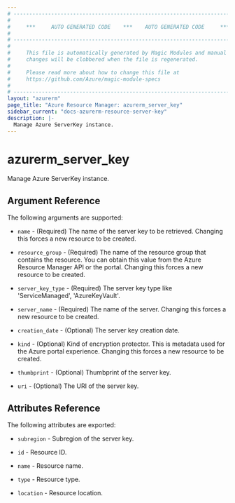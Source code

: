 ```yaml
---
# ----------------------------------------------------------------------------
#
#     ***     AUTO GENERATED CODE    ***    AUTO GENERATED CODE     ***
#
# ----------------------------------------------------------------------------
#
#     This file is automatically generated by Magic Modules and manual
#     changes will be clobbered when the file is regenerated.
#
#     Please read more about how to change this file at
#     https://github.com/Azure/magic-module-specs
#
# ----------------------------------------------------------------------------
layout: "azurerm"
page_title: "Azure Resource Manager: azurerm_server_key"
sidebar_current: "docs-azurerm-resource-server-key"
description: |-
  Manage Azure ServerKey instance.
---
```


# azurerm_server_key

Manage Azure ServerKey instance.


## Argument Reference

The following arguments are supported:

* `name` - (Required) The name of the server key to be retrieved. Changing this forces a new resource to be created.

* `resource_group` - (Required) The name of the resource group that contains the resource. You can obtain this value from the Azure Resource Manager API or the portal. Changing this forces a new resource to be created.

* `server_key_type` - (Required) The server key type like 'ServiceManaged', 'AzureKeyVault'.

* `server_name` - (Required) The name of the server. Changing this forces a new resource to be created.

* `creation_date` - (Optional) The server key creation date.

* `kind` - (Optional) Kind of encryption protector. This is metadata used for the Azure portal experience. Changing this forces a new resource to be created.

* `thumbprint` - (Optional) Thumbprint of the server key.

* `uri` - (Optional) The URI of the server key.

## Attributes Reference

The following attributes are exported:

* `subregion` - Subregion of the server key.

* `id` - Resource ID.

* `name` - Resource name.

* `type` - Resource type.

* `location` - Resource location.
